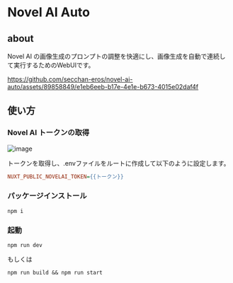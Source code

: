 # Novel AI Auto

## about
Novel AI の画像生成のプロンプトの調整を快適にし、画像生成を自動で連続して実行するためのWebUIです。

https://github.com/secchan-eros/novel-ai-auto/assets/89858849/e1eb6eeb-b17e-4e1e-b673-4015e02daf4f

## 使い方

### Novel AI トークンの取得
![image](https://github.com/secchan-eros/novel-ai-auto/assets/89858849/f2b5afa4-904d-4a9e-a5f8-8c78381704fc)

トークンを取得し、.envファイルをルートに作成して以下のように設定します。

```ini
NUXT_PUBLIC_NOVELAI_TOKEN={{トークン}}
```

### パッケージインストール

```
npm i
```

### 起動

```
npm run dev
```

もしくは

```
npm run build && npm run start
```
